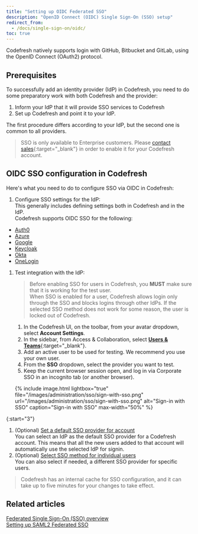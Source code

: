 ```yaml
---
title: "Setting up OIDC Federated SSO"
description: "OpenID Connect (OIDC) Single Sign-On (SSO) setup"
redirect_from:
  - /docs/single-sign-on/oidc/
toc: true
---
```


Codefresh natively supports login with GitHub, Bitbucket and GitLab, using the OpenID Connect (OAuth2) protocol. 
  

## Prerequisites

To successfully add an identity provider (IdP) in Codefresh, you need to do some preparatory work with both Codefresh and the provider:

1. Inform your IdP that it will provide SSO services to Codefresh
1. Set up Codefresh and point it to your IdP.

The first procedure differs according to your IdP, but the second one is common to all providers.

>SSO is only available to Enterprise customers. Please [contact sales](https://codefresh.io/contact-sales/){:target="\_blank"} in order to enable it for your Codefresh account.

## OIDC SSO configuration in Codefresh 

Here's what you need to do to configure SSO via OIDC in Codefresh:

1. Configure SSO settings for the IdP:  
  This generally includes defining settings both in Codefresh and in the IdP.  
  Codefresh supports OIDC SSO for the following:
  * [Auth0]({{site.baseurl}}/docs/single-sign-on/oidc/oidc-auth0/)
  * [Azure]({{site.baseurl}}/docs/single-sign-on/oidc/oidc-azure/)
  * [Google]({{site.baseurl}}/docs/single-sign-on/oidc/oidc-google/)
  * [Keycloak]({{site.baseurl}}/docs/single-sign-on/oidc/oidc-keycloak/)
  * [Okta]({{site.baseurl}}/docs/single-sign-on/oidc/oidc-okta/)
  * [OneLogin]({{site.baseurl}}/docs/single-sign-on/oidc/oidc-onelogin/)

1. Test integration with the IdP: 
    
    >Before enabling SSO for users in Codefresh, you **MUST** make sure that it is working for the test user.  
    When SSO is enabled for a user, Codefresh allows login only through the SSO and blocks logins through other IdPs. If the selected SSO method does not work for some reason, the user is locked out of Codefresh.

    1. In the Codefresh UI, on the toolbar, from your avatar dropdown, select **Account Settings**.
    1. In the sidebar, from Access & Collaboration, select [**Users & Teams**](https://g.codefresh.io/2.0/account-settings/single-sign-on){:target="\_blank"}.   
    1. Add an active user to be used for testing. We recommend you use your own user.
    1. From the **SSO** dropdown, select the provider you want to test.
    1. Keep the current browser session open, and log in via Corporate SSO in an incognito tab (or another browser).

    {% include image.html
    lightbox="true"
    file="/images/administration/sso/sign-with-sso.png"
    url="/images/administration/sso/sign-with-sso.png"
    alt="Sign-in with SSO"
    caption="Sign-in with SSO"
    max-width="50%"
    %}

{:start="3"}
1. (Optional) [Set a default SSO provider for account]({{site.baseurl}}/docs/single-sign-on/team-sync/#set-a-default-sso-provider-for-account)   
  You can select an IdP as the default SSO provider for a Codefresh account. This means that all the new users added to that account will automatically use the selected IdP for signin.
1. (Optional) [Select SSO method for individual users]({{site.baseurl}}/docs/single-sign-on/team-sync/#select-sso-method-for-individual-users)   
  You can also select if needed, a different SSO provider for specific users.

> Codefresh has an internal cache for SSO configuration, and it can take up to five minutes for your changes to take effect.

## Related articles
[Federated Single Sign-On (SSO) overview]({{site.baseurl}}/docs/single-sign-on/single-sign-on/)   
[Setting up SAML2 Federated SSO]({{site.baseurl}}/docs/single-sign-on/saml)  


